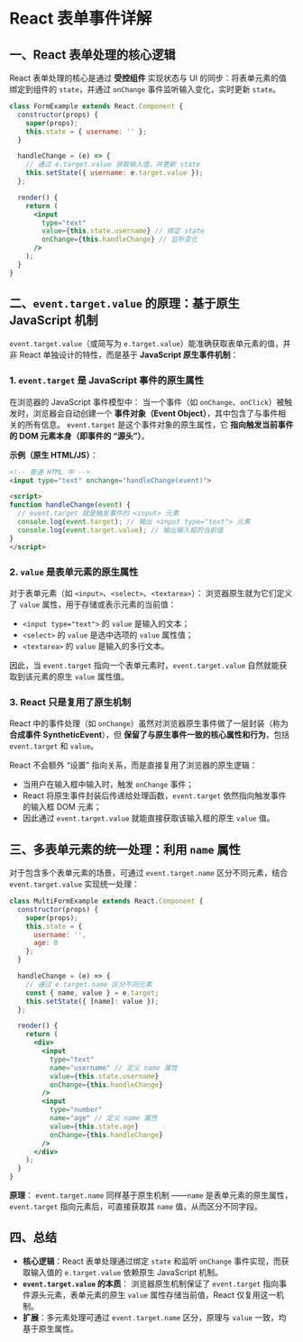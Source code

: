 # React 表单事件详解

## 一、React 表单处理的核心逻辑

React 表单处理的核心是通过 **受控组件** 实现状态与 UI 的同步：将表单元素的值绑定到组件的 `state`，并通过 `onChange` 事件监听输入变化，实时更新 `state`。

```jsx
class FormExample extends React.Component {
  constructor(props) {
    super(props);
    this.state = { username: '' };
  }

  handleChange = (e) => {
    // 通过 e.target.value 获取输入值，并更新 state
    this.setState({ username: e.target.value });
  };

  render() {
    return (
      <input
        type="text"
        value={this.state.username} // 绑定 state
        onChange={this.handleChange} // 监听变化
      />
    );
  }
}
```

## 二、`event.target.value` 的原理：基于原生 JavaScript 机制

`event.target.value`（或简写为 `e.target.value`）能准确获取表单元素的值，并非 React 单独设计的特性，而是基于 **JavaScript 原生事件机制**：

### 1. `event.target` 是 JavaScript 事件的原生属性

在浏览器的 JavaScript 事件模型中：
当一个事件（如 `onChange`、`onClick`）被触发时，浏览器会自动创建一个 **事件对象（Event Object）**，其中包含了与事件相关的所有信息。
`event.target` 是这个事件对象的原生属性，它 **指向触发当前事件的 DOM 元素本身（即事件的 “源头”）**。

**示例（原生 HTML/JS）**：

```html
<!-- 普通 HTML 中 -->
<input type="text" onchange="handleChange(event)">

<script>
function handleChange(event) {
  // event.target 就是触发事件的 <input> 元素
  console.log(event.target); // 输出 <input type="text"> 元素
  console.log(event.target.value); // 输出输入框的当前值
}
</script>
```

### 2. `value` 是表单元素的原生属性

对于表单元素（如 `<input>`、`<select>`、`<textarea>`）：
浏览器原生就为它们定义了 `value` 属性，用于存储或表示元素的当前值：

- `<input type="text">` 的 `value` 是输入的文本；
- `<select>` 的 `value` 是选中选项的 `value` 属性值；
- `<textarea>` 的 `value` 是输入的多行文本。

因此，当 `event.target` 指向一个表单元素时，`event.target.value` 自然就能获取到该元素的原生 `value` 属性值。

### 3. React 只是复用了原生机制

React 中的事件处理（如 `onChange`）虽然对浏览器原生事件做了一层封装（称为 **合成事件 SyntheticEvent**），但 **保留了与原生事件一致的核心属性和行为**，包括 `event.target` 和 `value`。

React 不会额外 “设置” 指向关系，而是直接复用了浏览器的原生逻辑：

- 当用户在输入框中输入时，触发 `onChange` 事件；
- React 将原生事件封装后传递给处理函数，`event.target` 依然指向触发事件的输入框 DOM 元素；
- 因此通过 `event.target.value` 就能直接获取该输入框的原生 `value` 值。

## 三、多表单元素的统一处理：利用 `name` 属性

对于包含多个表单元素的场景，可通过 `event.target.name` 区分不同元素，结合 `event.target.value` 实现统一处理：

```jsx
class MultiFormExample extends React.Component {
  constructor(props) {
    super(props);
    this.state = {
      username: '',
      age: 0
    };
  }

  handleChange = (e) => {
    // 通过 e.target.name 区分不同元素
    const { name, value } = e.target;
    this.setState({ [name]: value });
  };

  render() {
    return (
      <div>
        <input
          type="text"
          name="username" // 定义 name 属性
          value={this.state.username}
          onChange={this.handleChange}
        />
        <input
          type="number"
          name="age" // 定义 name 属性
          value={this.state.age}
          onChange={this.handleChange}
        />
      </div>
    );
  }
}
```

**原理**：
`event.target.name` 同样基于原生机制 ——`name` 是表单元素的原生属性，`event.target` 指向元素后，可直接获取其 `name` 值，从而区分不同字段。

## 四、总结

- **核心逻辑**：React 表单处理通过绑定 `state` 和监听 `onChange` 事件实现，而获取输入值的 `e.target.value` 依赖原生 JavaScript 机制。
- **`event.target.value` 的本质**：
  浏览器原生机制保证了 `event.target` 指向事件源头元素，表单元素的原生 `value` 属性存储当前值，React 仅复用这一机制。
- **扩展**：多元素处理可通过 `event.target.name` 区分，原理与 `value` 一致，均基于原生属性。